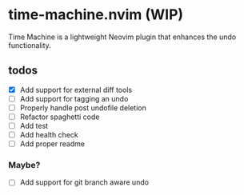# time-machine.nvim (WIP)

Time Machine is a lightweight Neovim plugin that enhances the undo functionality.

## todos

- [x] Add support for external diff tools
- [ ] Add support for tagging an undo
- [ ] Properly handle post undofile deletion
- [ ] Refactor spaghetti code
- [ ] Add test
- [ ] Add health check
- [ ] Add proper readme

### Maybe?

- [ ] Add support for git branch aware undo

